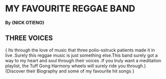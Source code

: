 # MY FAVOURITE REGGAE BAND
#### By **{NICK OTIENO}**
## THREE VOICES
{ Its through the love of music that three polio-sstruck patients made it in live .Surely this reggae music is just something else.This band surely got a way to my heart and soul through their voices .If you truly want a meditation playlist, the Tuff Gong Harmony wheels will surely ride you through.}
{Discover their Biography and some of my favourite hit songs }




